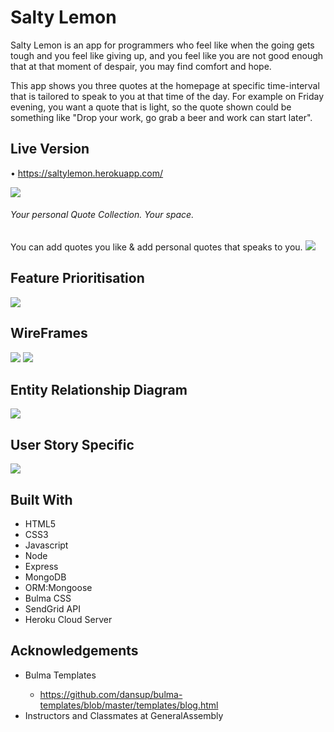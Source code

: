 # Salty Lemon
Salty Lemon is an app for programmers who feel like when the going gets tough and you feel like giving up, and you feel like you are not good enough that at that moment of despair, you may find comfort and hope.

This app shows you three quotes at the homepage at specific time-interval that is tailored to speak to you at that time of the day. For example on Friday evening, you want a quote that is light, so the quote shown could be something like "Drop your work, go grab a beer and work can start later".

## Live Version
• https://saltylemon.herokuapp.com/

<img src="/public/assets/images/home-page.png">

###### Your personal Quote Collection. Your space.
You can add quotes you like & add personal quotes that speaks to you.
<img src="/public/assets/images/profile.png">


## Feature Prioritisation
<img src="public/assets/images/user-story.png">


## WireFrames
<img src="public/assets/images/wireframe1.png">

<img src="public/assets/images/wireframe2.png">

## Entity Relationship Diagram
<img src="public/assets/images/erd.png">

## User Story Specific
<img src="public/assets/images/user-story.png">


## Built With
  * HTML5
  * CSS3
  * Javascript
  * Node
  * Express
  * MongoDB
  * ORM:Mongoose
  * Bulma CSS
  * SendGrid API
  * Heroku Cloud Server

## Acknowledgements
  * Bulma Templates <Enter>
    - https://github.com/dansup/bulma-templates/blob/master/templates/blog.html
  * Instructors and Classmates at GeneralAssembly
